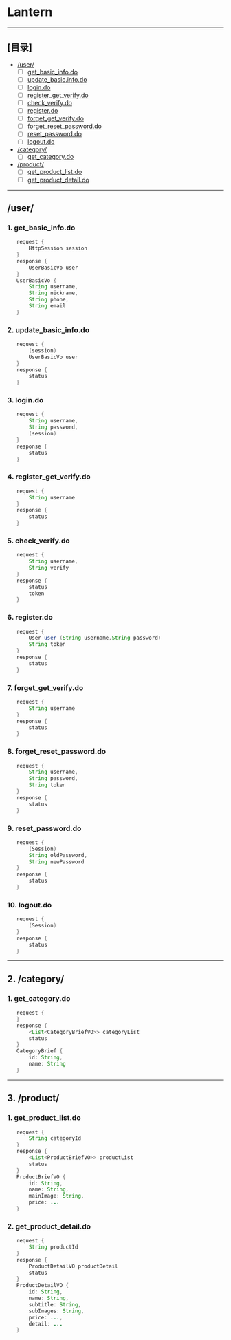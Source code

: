 # Lantern
-------
## [目录]
* [/user/](#user)
    * [ ] [get_basic_info.do](#get_basic_info)
    * [ ] [update_basic.info.do](#update_basic_info)
    * [ ] [login.do](#login)
    * [ ] [register_get_verify.do](#register_get_verify)
    * [ ] [check_verify.do](#check_verify)
    * [ ] [register.do](#register)
    * [ ] [forget_get_verify.do](#forget_get_verify)
    * [ ] [forget_reset_password.do](#forget_reset_password)
    * [ ] [reset_password.do](#reset_password)
    * [ ] [logout.do](#logout)

* [/category/](#category)
    * [ ] [get_category.do](#get_category)

* [/product/](#product)
    * [ ] [get_product_list.do](#get_product_list)
    * [ ] [get_product_detail.do](#get_product_detail)

----

<h2 id='user'> /user/ </h2>

<h3 id='get_basic_info'> 1. get_basic_info.do </h3>


 ```java
    request {
        HttpSession session
    }
    response {
        UserBasicVo user
    }
    UserBasicVo {
        String username,
        String nickname,
        String phone,
        String email
    }
 ```
 
<h3 id='update_basic_info'> 2. update_basic_info.do </h3>   

 ```java
    request {
        (session)
        UserBasicVo user
    }
    response {
        status
    }
 ```

    
<h3 id='login'> 3. login.do </h3>

 ```java
    request {
        String username,
        String password,
        (session)
    }
    response {
        status
    }
 ```

<h3 id='register_get_verify'> 4. register_get_verify.do </h3>    

 ```java
    request {
        String username
    }
    response {
        status
    }
 ```

<h3 id='check_verify'> 5. check_verify.do </h3>       

 ```java
    request {
        String username,
        String verify
    }
    response {
        status
        token
    }
 ```
    
<h3 id='register'> 6. register.do </h3>

 ```java
    request {
        User user (String username,String password)
        String token
    }
    response {
        status
    }
 ```

<h3 id='forget_get_verify'> 7. forget_get_verify.do </h3>

 ```java
    request {
        String username
    }
    response {
        status
    }
 ```

<h3 id='forget_reset_password'> 8. forget_reset_password.do </h3>

 ```java
    request {
        String username,
        String password,
        String token
    }
    response {
        status
    }
 ```

<h3 id='reset_password'> 9. reset_password.do </h3>

 ```java
    request {
        (Session)
        String oldPassword,
        String newPassword
    }
    response {
        status
    }
 ```
    
<h3 id='logout'> 10. logout.do </h3>

 ```java
    request {
        (Session)
    }
    response {
        status
    }
 ```
-----
<h2 id='category'> 2. /category/ </h2>

<h3 id='get_category'> 1. get_category.do </h3>

 ```java
    request {
    }
    response {
        <List<CategoryBriefVO>> categoryList
        status
    }
    CategoryBrief {
        id: String,
        name: String
    }
 ```

-----------
<h2 id='product'> 3. /product/ </h2>

<h3 id='get_product_list'> 1. get_product_list.do </h3>

 ```java
    request {
        String categoryId
    }
    response {
        <List<ProductBriefVO>> productList
        status
    }
    ProductBriefVO {
        id: String,
        name: String,
        mainImage: String,
        price: ...
    }
 ```
    
<h3 id='get_product_detail'> 2. get_product_detail.do </h3>

 ```java
    request {
        String productId
    }
    response {
        ProductDetailVO productDetail
        status
    }
    ProductDetailVO {
        id: String,
        name: String,
        subtitle: String,
        subImages: String,
        price: ...,
        detail: ...
    }
 ```
    
